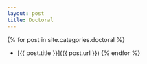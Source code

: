 ```yaml
---
layout: post
title: Doctoral
---
```


{% for post in site.categories.doctoral %}
* [{{ post.title }}]({{ post.url }})
{% endfor %}